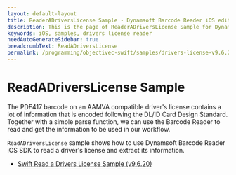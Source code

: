 ```yaml
---
layout: default-layout
title: ReaderADriversLicense Sample - Dynamsoft Barcode Reader iOS edition
description: This is the page of ReaderADriversLicense Sample for Dynamsoft Barcode Reader iOS SDK.
keywords: iOS, samples, drivers license reader
needAutoGenerateSidebar: true
breadcrumbText: ReadADriversLicense
permalink: /programming/objectivec-swift/samples/drivers-license-v9.6.20.html
---
```


# ReadADriversLicense Sample

The PDF417 barcode on an AAMVA compatible driver's license contains a lot of information that is encoded following the DL/ID Card Design Standard. Together with a simple parse function, we can use the Barcode Reader to read and get the information to be used in our workflow.

`ReadADriversLicense` sample shows how to use Dynamsoft Barcode Reader iOS SDK to read a driver's license and extract its information.

- <a href="https://github.com/Dynamsoft/barcode-reader-mobile-samples/tree/v9.6.20/ios/Swift/Usecase/ReadADriversLicenseSwift" target="_blank">Swift Read a Drivers License Sample (v9.6.20)</a>
